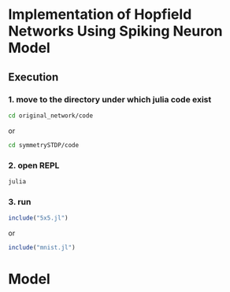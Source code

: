 # Implementation of Hopfield Networks Using Spiking Neuron Model
## Execution
### 1. move to the directory under which julia code exist

```bash
cd original_network/code
```
or
```bash
cd symmetrySTDP/code
```

### 2. open REPL
```bash
julia 
```

### 3. run
```jl
include("5x5.jl")
```

or 

```jl
include("mnist.jl")
```

# Model
